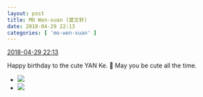 ```yaml
---
layout: post
title: MO Wen-xuan (莫文轩)
date: 2018-04-29 22:13
categories: [ 'mo-wen-xuan' ]
---
```


<div class="weibo-info">
  <a href="https://weibo.com/6505418468/Genq2DJAF">2018-04-29 22:13</a>
</div>

Happy birthday to the cute YAN Ke. :birthday: May you be cute all the time.

<!-- more -->

<ul class="weibo-pic-list-1">
  <li class="weibo-pic">
    <a href="//wx3.sinaimg.cn/mw690/0076g4wkgy1fqtvsqo0wcj30qo1hcahw.jpg"><img src="//wx3.sinaimg.cn/thumb150/0076g4wkgy1fqtvsqo0wcj30qo1hcahw.jpg"/></a>
  </li>
  <li class="weibo-pic">
    <a href="//wx4.sinaimg.cn/mw690/0076g4wkgy1fqtvsp8vnej30qo1hcjxx.jpg"><img src="//wx4.sinaimg.cn/thumb150/0076g4wkgy1fqtvsp8vnej30qo1hcjxx.jpg"/></a>
  </li>
</ul>
